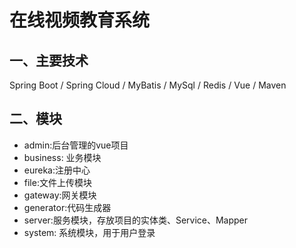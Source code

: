 # 在线视频教育系统
## 一、主要技术 
Spring Boot / Spring Cloud / MyBatis / MySql / Redis / Vue / Maven
## 二、模块
* admin:后台管理的vue项目
* business: 业务模块
* eureka:注册中心
* file:文件上传模块
* gateway:网关模块
* generator:代码生成器
* server:服务模块，存放项目的实体类、Service、Mapper
* system: 系统模块，用于用户登录
